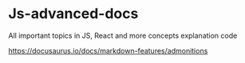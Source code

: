 # Js-advanced-docs
All important topics in JS, React and more concepts explanation code

https://docusaurus.io/docs/markdown-features/admonitions


